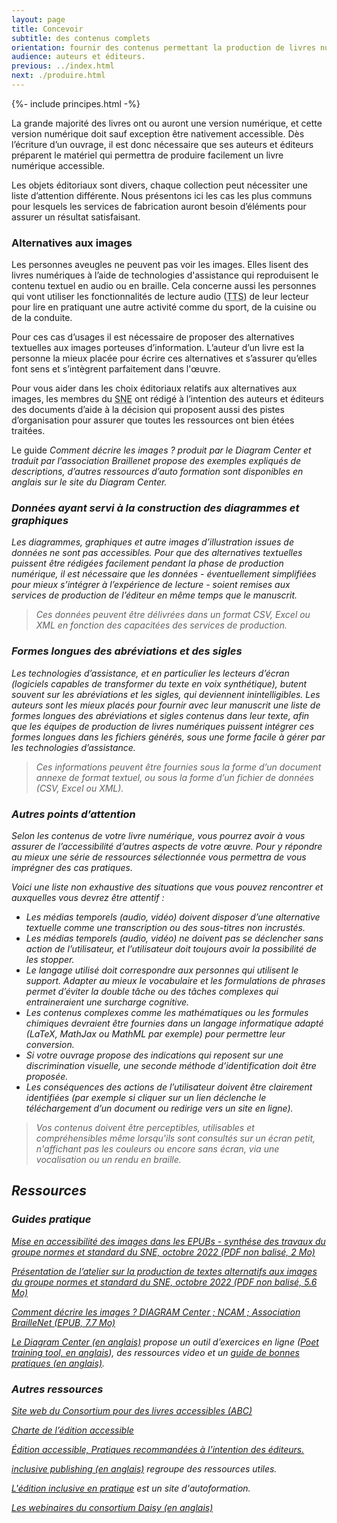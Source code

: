 ```yaml
---
layout: page
title: Concevoir
subtitle: des contenus complets
orientation: fournir des contenus permettant la production de livres numériques accessibles.
audience: auteurs et éditeurs.
previous: ../index.html
next: ./produire.html
---
```


<div markdown="1" id="principes">
{%- include principes.html -%}

La grande majorité des livres ont ou auront une version numérique, et cette version numérique doit sauf exception être nativement accessible. Dès l’écriture d’un ouvrage, il est donc nécessaire que ses auteurs et éditeurs préparent le matériel qui permettra de produire facilement un livre numérique accessible.

Les objets éditoriaux sont divers, chaque collection peut nécessiter une liste d’attention différente. Nous présentons ici les cas les plus communs pour lesquels les services de fabrication auront besoin d’éléments pour assurer un résultat satisfaisant.

### Alternatives aux images

Les personnes aveugles ne peuvent pas voir les images. Elles lisent des livres numériques à l’aide de technologies d'assistance qui reproduisent le contenu textuel en audio ou en braille. Cela concerne aussi les personnes qui vont utiliser les fonctionnalités de lecture audio (<abbr title="text to speech">TTS</abbr>) de leur lecteur pour lire en pratiquant une autre activité comme du sport, de la cuisine ou de la conduite.

Pour ces cas d’usages il est nécessaire de proposer des alternatives textuelles aux images porteuses d’information. L’auteur d’un livre est la personne la mieux placée pour écrire ces alternatives et s’assurer qu’elles font sens et s’intègrent parfaitement dans l'œuvre.

Pour vous aider dans les choix éditoriaux relatifs aux alternatives aux images, les membres du <abbr title="Syndicat national de l'édition">SNE</abbr> ont rédigé à l’intention des auteurs et éditeurs des documents d’aide à la décision qui proposent aussi des pistes d’organisation pour assurer que toutes les ressources ont bien étées traitées.

Le guide <i>Comment décrire les images ?<i> produit par le Diagram Center et traduit par l’association Braillenet propose des exemples expliqués de descriptions, d’autres ressources d’auto formation sont disponibles en anglais sur le site du Diagram Center.

### Données ayant servi à la construction des diagrammes et graphiques

Les diagrammes, graphiques et autre images d’illustration issues de données ne sont pas accessibles. Pour que des alternatives textuelles puissent être rédigées facilement pendant la phase de production numérique, il est nécessaire que les données - éventuellement simplifiées pour mieux s’intégrer à l’expérience de lecture - soient remises aux services de production de l’éditeur en même temps que le manuscrit.

<blockquote><i>Ces données peuvent être délivrées dans un format CSV, Excel ou XML en fonction des capacitées des services de production.</i></blockquote>

### Formes longues des abréviations et des sigles

Les technologies d’assistance, et en particulier les lecteurs d’écran (logiciels capables de transformer du texte en voix synthétique), butent souvent sur les abréviations et les sigles, qui deviennent inintelligibles. Les auteurs sont les mieux placés pour fournir avec leur manuscrit une liste de formes longues des abréviations et sigles contenus dans leur texte, afin que les équipes de production de livres numériques puissent intégrer ces formes longues dans les fichiers générés, sous une forme facile à gérer par les technologies d’assistance.

<blockquote> <i>Ces informations peuvent être fournies sous la forme d’un document annexe de format textuel, ou sous la forme d’un fichier de données (CSV, Excel ou XML). </i></blockquote>

### Autres points d’attention

Selon les contenus de votre livre numérique, vous pourrez avoir à vous assurer de l’accessibilité d’autres aspects de votre œuvre. Pour y répondre au mieux une série de ressources sélectionnée vous permettra de vous imprégner des cas pratiques.

Voici une liste non exhaustive des situations que vous pouvez rencontrer et auxquelles vous devrez être attentif :

-   Les médias temporels (audio, vidéo) doivent disposer d’une alternative textuelle comme une transcription ou des sous-titres non incrustés.
-   Les médias temporels (audio, vidéo) ne doivent pas se déclencher sans action de l’utilisateur, et l’utilisateur doit toujours avoir la possibilité de les stopper.
-   Le langage utilisé doit correspondre aux personnes qui utilisent le support. Adapter au mieux le vocabulaire et les formulations de phrases permet d’éviter la double tâche ou des tâches complexes qui entraineraient une surcharge cognitive.
-   Les contenus complexes comme les mathématiques ou les formules chimiques devraient être fournies dans un langage informatique adapté (LaTeX, MathJax ou MathML par exemple) pour permettre leur conversion.
-   Si votre ouvrage propose des indications qui reposent sur une discrimination visuelle, une seconde méthode d’identification doit être proposée.
-   Les conséquences des actions de l’utilisateur doivent être clairement identifiées (par exemple si cliquer sur un lien déclenche le téléchargement d’un document ou redirige vers un site en ligne).

<blockquote> <i>Vos contenus doivent être perceptibles, utilisables et compréhensibles même lorsqu'ils sont consultés sur un écran petit, n'affichant pas les couleurs ou encore sans écran, via une vocalisation ou un rendu en braille. </i></blockquote>

</div>

<aside markdown="1">

## Ressources

### Guides pratique

<a href="https://www.sne.fr/app/uploads/2022/10/SNE-Normes-et-stanrdards-Textes-alternatifs-image-Document-de-synthese-.._vdef2.pdf" class ="link color_orange">Mise en accessibilité des images dans les EPUBs - synthése des travaux du groupe normes et standard du SNE, octobre 2022 (PDF non balisé, 2 Mo)</a>

<a href="https://www.sne.fr/app/uploads/2022/10/SNE_Atelier_Normes-et-Standards_Accessibilite_Textes-alternatifs_2022.pptx.pdf" class ="link color_orange">Présentation de l’atelier sur la production de textes alternatifs aux images du groupe normes et standard du SNE, octobre 2022 (PDF non balisé, 5.6 Mo)</a>

<a href="https://github.com/benetech/AccessibleImageSampleBook/blob/master/AccessibleImageSampleBookFrench/DIAGRAM_Image-Description-Guidelines_FR.epub?raw=true" class ="link color_orange"><i class="color_orange">Comment décrire les images ?</i> DIAGRAM Center ; NCAM ; Association BrailleNet (EPUB, 7.7 Mo) </a>

<a href="https://diagramcenter.org" class ="link color_orange">Le Diagram Center (en anglais)</a> propose un outil d’exercices en ligne ([Poet training tool, en anglais](https://poet.diagramcenter.org/)), des ressources video et un [guide de bonnes pratiques (en anglais)](http://diagramcenter.org/table-of-contents-2.html).

### Autres ressources

<a href="https://www.accessiblebooksconsortium.org/publishing/fr/" class ="link color_orange">
Site web du Consortium pour des livres accessibles (ABC)</a>

<a href="https://www.accessiblebooksconsortium.org/docs/fr/charter.docx" class ="link color_orange">Charte de l’édition accessible</a>

<a href="https://www.accessiblebooksconsortium.org/export/abc/fr/best_practice_guidelines.doc" class ="link color_orange">Édition accessible, Pratiques recommandées à l’intention des éditeurs.</a>

<a href="https://inclusivepublishing.org/" class ="link color_orange">inclusive publishing (en anglais)</a> regroupe des ressources utiles.

<a href="https://www.inclusivepublishinginpractice.org/" class ="link color_orange">L'édition inclusive en pratique</a> est un site d'autoformation.

<a href="https://daisy.org/webinar-series/" class ="link color_orange">Les webinaires du consortium Daisy (en anglais)</a>

</aside>
